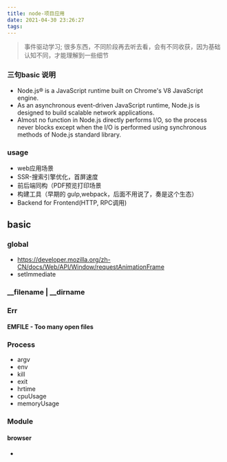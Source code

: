 ```yaml
---
title: node-项目应用
date: 2021-04-30 23:26:27
tags:
---
```


> 事件驱动学习; 很多东西，不同阶段再去听去看，会有不同收获，因为基础认知不同，才能理解到一些细节
### 三句basic 说明
- Node.js® is a JavaScript runtime built on Chrome's V8 JavaScript engine.
- As an asynchronous event-driven JavaScript runtime, Node.js is designed to build scalable network applications. 
- Almost no function in Node.js directly performs I/O, so the process never blocks except when the I/O is performed using synchronous methods of Node.js standard library. 

### usage
- web应用场景
- SSR-搜索引擎优化，首屏速度
- 前后端同构（PDF预览打印场景
- 构建工具（早期的 gulp,webpack，后面不用说了，奏是这个生态）
- Backend for Frontend(HTTP, RPC调用)
## basic

### global
- https://developer.mozilla.org/zh-CN/docs/Web/API/Window/requestAnimationFrame
- setImmediate

### __filename | __dirname
### Err
#### EMFILE - Too many open files

### Process
- argv
- env
- kill 
- exit
- hrtime
- cpuUsage
- memoryUsage

### Module
#### browser
- <script />
- 脚本加载顺序 
- 脚本之间逻辑调用，借助全局变量

#### commonJS
- 也影响了browser端


#### Doc
- http://nodejs.cn/api/process.html
#### Details
- process 对象是 EventEmitter 的实例
- doc
```
'beforeExit' 事件#
中英对照

新增于: v0.11.12
当 Node.js 清空其事件循环并且没有额外的工作要安排时，则会触发 'beforeExit' 事件。 通常情况下，当没有工作要调度时，Node.js 进程会退出，但是注册在 'beforeExit' 事件上的监听器可以进行异步的调用，从而使 Node.js 进程继续。

调用监听器回调函数时将 process.exitCode 的值作为唯一的参数传入。

对于导致显式终止的条件，例如调用 process.exit() 或未捕获的异常，则不会触发 'beforeExit' 事件。

'beforeExit' 不应用作 'exit' 事件的替代，除非打算安排额外的工作。

import process from 'process';

process.on('beforeExit', (code) => {
  console.log('Process beforeExit event with code: ', code);
});

process.on('exit', (code) => {
  console.log('Process exit event with code: ', code);
});

console.log('This message is displayed first.');

// 打印:
// This message is displayed first.
// Process beforeExit event with code: 0
// Process exit event with code: 0
```

```
'exit' 事件#
中英对照

新增于: v0.1.7
code <integer>
当 Node.js 进程由于以下任一原因即将退出时，则会触发 'exit' 事件：

process.exit() 方法被显式调用；
Node.js 事件循环不再需要执行任何额外的工作。
此时没有办法阻止事件循环的退出，一旦所有 'exit' 监听器都运行完毕，则 Node.js 进程将终止。

监听器回调函数使用 process.exitCode 属性指定的退出码或传给 process.exit() 方法的 exitCode 参数调用。

import process from 'process';

process.on('exit', (code) => {
  console.log(`About to exit with code: ${code}`);
});
监听器函数必须只执行同步的操作。 Node.js 进程将在调用 'exit' 事件监听器之后立即退出，从而使任何仍在事件循环中排队的其他工作被丢弃。 例如，在以下示例中，超时永远不会发生：

import process from 'process';

process.on('exit', (code) => {
  setTimeout(() => {
    console.log('This will not run');
  }, 0);
});
```
```
- SIGINT       P1990      Term    Interrupt from keyboard
- https://man7.org/linux/man-pages/man7/signal.7.html

信号事件#
中英对照

当 Node.js 进程收到信号时，则将触发信号事件。 有关标准 POSIX 信号名称（例如 'SIGINT'、'SIGHUP' 等）的列表，请参阅 signal(7)。

信号在 Worker 线程上不可用。

信号句柄将接收信号的名称（'SIGINT'、'SIGTERM' 等）作为第一个参数。

每个事件的名称将是信号的大写通用名称（例如 'SIGINT' 表示 SIGINT 信号）。

import process from 'process';

// 从标准输入开始读取，因此进程不会退出。
process.stdin.resume();

process.on('SIGINT', () => {
  console.log('Received SIGINT. Press Control-D to exit.');
});

// 使用单个函数处理多个信号
function handle(signal) {
  console.log(`Received ${signal}`);
}

process.on('SIGINT', handle);
process.on('SIGTERM', handle);
'SIGUSR1' 由 Node.js 预留以启动调试器。 可以安装监听器，但这样做可能会干扰调试器。
'SIGTERM' 和 'SIGINT' 在非 Windows 平台上具有默认的句柄，其在使用代码 128 + signal number 退出之前重置终端模式。 如果这些信号之一安装了监听器，则其默认行为将被删除（Node.js 将不再退出）。
'SIGPIPE' 默认情况下忽略。 它可以安装监听器。
'SIGHUP' 在 Windows 上是在关闭控制台窗口时生成，在其他平台上是在各种类似条件下生成。 参见 signal(7)。 它可以安装监听器，但是 Node.js 将在大约 10 秒后被 Windows 无条件地终止。 在非 Windows 平台上，SIGHUP 的默认行为是终止 Node.js，但一旦安装了监听器，则其默认行为将被删除。
'SIGTERM' Windows 上不支持，可以监听。
所有平台都支持来自终端的 'SIGINT'，通常可以使用 Ctrl+C 生成（但是这是可配置的）。 当启用终端原始模式并使用 Ctrl+C 时不会生成它。
'SIGBREAK' 在 Windows 上，当按下 Ctrl+Break 时会发送。 在非 Windows 平台上，它可以被监听，但无法发送或生成它。
'SIGWINCH' 当调整控制台大小时会发送。 在 Windows 上，这只会发生在当光标移动时写入控制台，或者当在原始模式下使用可读的终端时。
'SIGKILL' 不能安装监听器，它会无条件地终止所有平台上的 Node.js。
'SIGSTOP' 不能安装监听器。
'SIGBUS'、'SIGFPE'、'SIGSEGV' 和 'SIGILL'，当没有使用 kill(2) 人为引发时，本质上会使进程处于调用 JS 监听器不安全的状态。 这样做可能会导致进程停止响应。
0 可以发送来测试进程是否存在，如果进程存在则没影响，如果进程不存在则抛出错误。
Windows 不支持信号，因此没有等价的使用信号来终止，但 Node.js 提供了一些对 process.kill() 和 subprocess.kill() 的模拟：

发送 SIGINT、SIGTERM、和 SIGKILL 会导致目标进程无条件的终止，之后子进程会报告进程被信号终止。
发送信号 0 可以作为独立于平台的方式来测试进程是否存在。


```


## recommend
- https://zhuanlan.zhihu.com/p/101917567 - 语雀

### chalk
- https://www.npmjs.com/package/chalk
- 调试时候可以用，这样比较显眼

### 网关
- https://mp.weixin.qq.com/s/nWKCX1INkP7uKGONzW7CPg
- 大规模 Node.js 网关的架构设计与工程实践

### 服务间接口调用
- consul 测试环境 ip+端口号
- cluster IP + 80 线上环境
- 没有用域名做代理，当然会存在cluster ip更换的问题，不过相对稳定
- 

### windows 
系统属性里面的环境变量设置

## node - test框架推荐
- ava这个框架